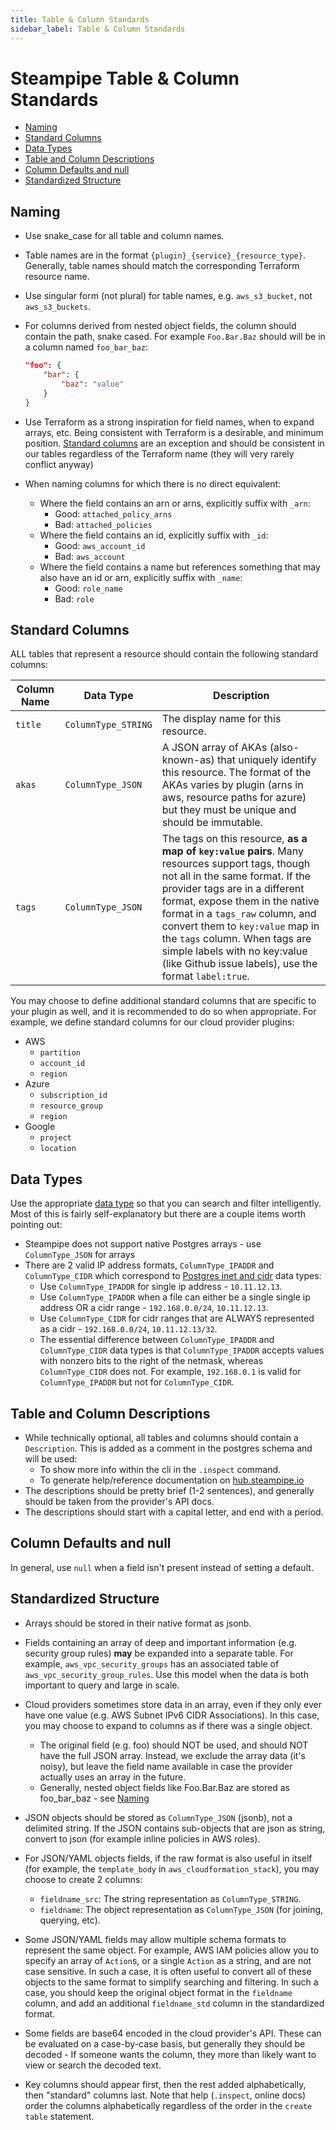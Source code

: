 ```yaml
---
title: Table & Column Standards
sidebar_label: Table & Column Standards
---
```


# Steampipe Table & Column Standards

- [Naming](#naming)
- [Standard Columns](#standard-columns)
- [Data Types](#data-types)
- [Table and Column Descriptions](#table-and-column-descriptions)
- [Column Defaults and null](#column-defaults-and-null)
- [Standardized Structure](#standardized-structure)

## Naming
- Use snake_case for all table and column names.

- Table names are in the format `{plugin}_{service}_{resource_type}`.  Generally, table names should match the corresponding Terraform resource name.

- Use singular form (not plural) for table names, e.g. `aws_s3_bucket`, not `aws_s3_buckets`.

- For columns derived from nested object fields, the column should contain the path, snake cased.  For example `Foo.Bar.Baz` should will be in a column named `foo_bar_baz`:
    ```json
    "foo": {
        "bar": {
            "baz": "value"
        }
    }
    ```

- Use Terraform as a strong inspiration for field names, when to expand arrays, etc. Being consistent with Terraform is a desirable, and minimum position.  [Standard columns](#standard-columns) are an exception and should be consistent in our tables regardless of the Terraform name (they will very rarely conflict anyway)

- When naming columns for which there is no direct equivalent:
    - Where the field contains an arn or arns, explicitly suffix with `_arn`:
        - Good: `attached_policy_arns`
        - Bad: `attached_policies`
    - Where the field contains an id, explicitly suffix with `_id`:
        - Good: `aws_account_id`
        - Bad: `aws_account`
    - Where the field contains a name but references something that may also have an id or arn, explicitly suffix with `_name`:
        - Good: `role_name`
        - Bad: `role`


## Standard Columns
ALL tables that represent a resource should contain the following standard columns:

| Column Name | Data Type | Description
|-|-|-
| `title` | `ColumnType_STRING` | The display name for this resource.
| `akas` | `ColumnType_JSON` | A JSON array of AKAs (also-known-as) that uniquely identify this resource.  The format of the AKAs varies by plugin (arns in aws, resource paths for azure) but they must be unique and should be immutable.
| `tags` | `ColumnType_JSON` | The tags on this resource, **as a map of `key:value` pairs**.  Many resources support tags, though not all in the same format.  If the provider tags are in a different format, expose them in the native format in a `tags_raw` column, and convert them to `key:value` map in the `tags` column.  When tags are simple labels with no key:value (like Github issue labels), use the format `label:true`.


You may choose to define additional standard columns that are specific to your plugin as well, and it is recommended to do so when appropriate.  For example, we define standard columns for our cloud provider plugins:
- AWS
    - `partition`
    - `account_id`
    - `region`
- Azure
    - `subscription_id`
    - `resource_group`
    - `region`
- Google
    - `project`
    - `location`

## Data Types
Use the appropriate <a href="/docs/develop/writing-plugins#column-data-types" target="_blank" rel="noopener">data type</a> so that you can search and filter intelligently.  Most of this is fairly self-explanatory but there are a couple items worth pointing out:
- Steampipe does not support native Postgres arrays - use `ColumnType_JSON` for arrays
- There are 2 valid IP address formats, `ColumnType_IPADDR` and  `ColumnType_CIDR` which correspond to <a href="https://www.postgresql.org/docs/13/datatype-net-types.html" target="_blank" rel="noopener noreferrer">Postgres inet and cidr</a> data types:
    - Use `ColumnType_IPADDR` for single ip address  - `10.11.12.13`.
    - Use `ColumnType_IPADDR` when a file can either be a single single ip address OR a cidr range - `192.168.0.0/24`, `10.11.12.13`.
    - Use `ColumnType_CIDR` for cidr ranges that are ALWAYS represented as a cidr - `192.168.0.0/24`, `10.11.12.13/32`.
    - The essential difference between `ColumnType_IPADDR` and `ColumnType_CIDR` data types is that `ColumnType_IPADDR` accepts values with nonzero bits to the right of the netmask, whereas `ColumnType_CIDR` does not. For example, `192.168.0.1` is valid for `ColumnType_IPADDR` but not for `ColumnType_CIDR`.


## Table and Column Descriptions
- While technically optional, all tables and columns should contain a `Description`. This is added as a comment in the postgres schema and will be used:
    - To show more info within the cli in the `.inspect` command.
    - To generate help/reference documentation on <a href="https://hub.steampipe.io" target="_blank" rel="noopener">hub.steampipe.io</a>
- The descriptions should be pretty brief (1-2 sentences), and generally should be taken from the provider's API docs.
- The descriptions should start with a capital letter, and end with a period.

## Column Defaults and null
In general, use `null` when a field isn't present instead of setting a default.


## Standardized Structure

- Arrays should be stored in their native format as jsonb.

- Fields containing an array of deep and important information (e.g. security group rules) **may** be expanded into a separate table. For example, `aws_vpc_security_groups` has an associated table of `aws_vpc_security_group_rules`. Use this model when the data is both important to query and large in scale.

- Cloud providers sometimes store data in an array, even if they only ever have one value (e.g. AWS Subnet IPv6 CIDR Associations). In this case, you may choose to expand to columns as if there was a single object.
    - The original field (e.g. foo) should NOT be used, and should NOT have the full JSON array. Instead, we exclude the array data (it's noisy), but leave the field name available in case the provider actually uses an array in the future.
    - Generally, nested object fields like Foo.Bar.Baz are stored as foo_bar_baz - see [Naming](#naming)

- JSON objects should be stored as `ColumnType_JSON` (jsonb), not a delimited string. If the JSON contains sub-objects that are json as string, convert to json (for example inline policies in AWS roles).

- For JSON/YAML objects fields, if the raw format is also useful in itself (for example, the `template_body` in `aws_cloudformation_stack`), you may choose to create 2 columns:
    - `fieldname_src`: The string representation as `ColumnType_STRING`.
    - `fieldname`: The object representation as `ColumnType_JSON` (for joining, querying, etc).

- Some JSON/YAML fields may allow multiple schema formats to represent the same object.  For example, AWS IAM policies allow you to specify an array of `Action`s, or a single `Action` as a string, and are not case sensitive.  In such a case, it is often useful to convert all of these objects to the same format to simplify searching and filtering.  In such a case, you should keep the original object format in the `fieldname` column, and add an additional `fieldname_std` column in the standardized format.

- Some fields are base64 encoded in the cloud provider's API.  These can be evaluated on a case-by-case basis, but generally they should be decoded - If someone wants the column, they more than likely want to view or search the decoded text.

- Key columns should appear first, then the rest added alphabetically, then "standard" columns last.  Note that help  (`.inspect`, online docs) order the columns alphabetically regardless of the order in the `create table` statement.
